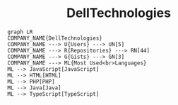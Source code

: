 <h1 align="center">DellTechnologies</h1>

```mermaid
graph LR
COMPANY_NAME{DellTechnologies}
COMPANY_NAME ---> U{Users} ---> UN[5]
COMPANY_NAME ---> R{Repositories} ---> RN[44]
COMPANY_NAME ---> G{Gists} ---> GN[3]
COMPANY_NAME ---> ML{Most Used<br>Languages}
ML --> JavaScript[JavaScript]
ML --> HTML[HTML]
ML --> PHP[PHP]
ML --> Java[Java]
ML --> TypeScript[TypeScript]
```
